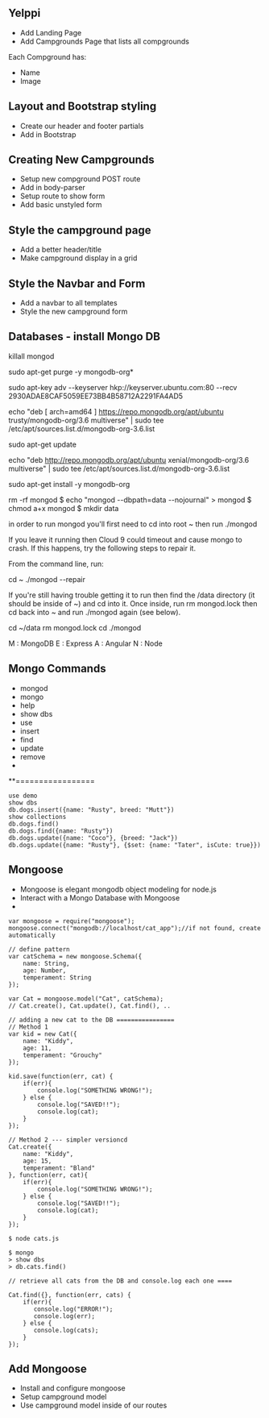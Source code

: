 ## Yelppi

* Add Landing Page
* Add Campgrounds Page that lists all compgrounds

Each Compground has:
* Name
* Image

## Layout and Bootstrap styling

* Create our header and footer partials
* Add in Bootstrap

## Creating New Campgrounds

* Setup new compground POST route
* Add in body-parser
* Setup route to show form
* Add basic unstyled form

## Style the campground page

* Add a better header/title
* Make campground display in a grid

## Style the Navbar and Form

* Add a navbar to all templates
* Style the new campground form

## Databases - install Mongo DB

killall mongod

sudo apt-get purge -y mongodb-org*

sudo apt-key adv --keyserver hkp://keyserver.ubuntu.com:80 --recv 2930ADAE8CAF5059EE73BB4B58712A2291FA4AD5

echo "deb [ arch=amd64 ] https://repo.mongodb.org/apt/ubuntu trusty/mongodb-org/3.6 multiverse" | sudo tee /etc/apt/sources.list.d/mongodb-org-3.6.list

sudo apt-get update

echo "deb http://repo.mongodb.org/apt/ubuntu xenial/mongodb-org/3.6 multiverse" | sudo tee /etc/apt/sources.list.d/mongodb-org-3.6.list

sudo apt-get install -y mongodb-org

rm -rf mongod
$ echo "mongod --dbpath=data --nojournal" > mongod
$ chmod a+x mongod
$ mkdir data

in order to run mongod you'll first need to cd into root ~ then run ./mongod 

If you leave it running then Cloud 9 could timeout and cause mongo to crash. If this happens, try the following steps to repair it. 

From the command line, run:

cd ~
./mongod --repair

If you're still having trouble getting it to run then find the /data directory (it should be inside of ~) and cd into it. Once inside, run rm mongod.lock then cd back into ~ and run ./mongod again (see below).

cd ~/data
rm mongod.lock
cd
./mongod

M : MongoDB
E : Express
A : Angular
N : Node

## Mongo Commands

* mongod
* mongo
* help
* show dbs
* use
* insert
* find
* update
* remove
* 
**=================
```
use demo
show dbs
db.dogs.insert({name: "Rusty", breed: "Mutt"})
show collections
db.dogs.find()
db.dogs.find({name: "Rusty"})
db.dogs.update({name: "Coco"}, {breed: "Jack"})
db.dogs.update({name: "Rusty"}, {$set: {name: "Tater", isCute: true}})
```

## Mongoose

* Mongoose is elegant mongodb object modeling for node.js
* Interact with a Mongo Database with Mongoose
* 
```
var mongoose = require("mongoose");
mongoose.connect("mongodb://localhost/cat_app");//if not found, create automatically

// define pattern
var catSchema = new mongoose.Schema({
    name: String,
    age: Number,
    temperament: String
});

var Cat = mongoose.model("Cat", catSchema);
// Cat.create(), Cat.update(), Cat.find(), ..

// adding a new cat to the DB ================
// Method 1
var kid = new Cat({
    name: "Kiddy",
    age: 11,
    temperament: "Grouchy"
});

kid.save(function(err, cat) {
    if(err){
        console.log("SOMETHING WRONG!");
    } else {
        console.log("SAVED!!");
        console.log(cat);
    }
});

// Method 2 --- simpler versioncd 
Cat.create({
    name: "Kiddy",
    age: 15,
    temperament: "Bland"
}, function(err, cat){
    if(err){
        console.log("SOMETHING WRONG!");
    } else {
        console.log("SAVED!!");
        console.log(cat);
    }
});

$ node cats.js

$ mongo
> show dbs
> db.cats.find()

// retrieve all cats from the DB and console.log each one ====

Cat.find({}, function(err, cats) {
    if(err){
       console.log("ERROR!");
       console.log(err);
    } else {
       console.log(cats);
    }
});

```

## Add Mongoose

* Install and configure mongoose
* Setup campground model
* Use campground model inside of our routes
